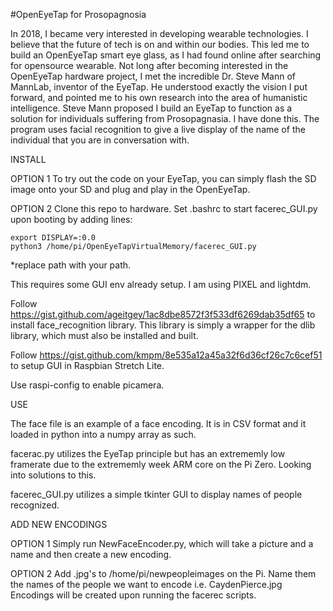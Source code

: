 #OpenEyeTap for Prosopagnosia 

In 2018, I became very interested in developing wearable technologies. I believe that the future of tech is on and within our bodies. This led me to build an OpenEyeTap smart eye glass, as I had found online after searching for opensource wearable. Not long after becoming interested in the OpenEyeTap hardware project, I met the incredible Dr. Steve Mann of MannLab, inventor of the EyeTap. He understood exactly the vision I put forward, and pointed me to his own research into the area of humanistic intelligence. Steve Mann proposed I build an EyeTap to function as a solution for individuals suffering from Prosopagnasia. I have done this. The program uses facial recognition to give a live display of the name of the individual that you are in conversation with.

INSTALL

OPTION 1
To try out the code on your EyeTap, you can simply flash the SD image onto your SD and plug and play in the OpenEyeTap.

OPTION 2
Clone this repo to hardware. Set .bashrc to start facerec_GUI.py upon booting by adding lines:

```
export DISPLAY=:0.0
python3 /home/pi/OpenEyeTapVirtualMemory/facerec_GUI.py
```
*replace path with your path.

This requires some GUI env already setup. I am using PIXEL and lightdm.

Follow https://gist.github.com/ageitgey/1ac8dbe8572f3f533df6269dab35df65 to install face_recognition library. This library is simply a wrapper for the dlib library, which must also be installed and built.

Follow https://gist.github.com/kmpm/8e535a12a45a32f6d36cf26c7c6cef51 to setup GUI in Raspbian Stretch Lite.

Use raspi-config to enable picamera.

USE

The face file is an example of a face encoding. It is in CSV format and it loaded in python into a numpy array as such.

facerac.py utilizes the EyeTap principle but has an extrememly low framerate due to the extrememly week ARM core on the Pi Zero. Looking into solutions to this.

facerec_GUI.py utilizes a simple tkinter GUI to display names of people recognized.

ADD NEW ENCODINGS

OPTION 1
Simply run NewFaceEncoder.py, which will take a picture and a name and then create a new encoding.

OPTION 2
Add .jpg's to /home/pi/newpeopleimages on the Pi. Name them the names of the people we want to encode i.e. CaydenPierce.jpg
Encodings will be created upon running the facerec scripts.



